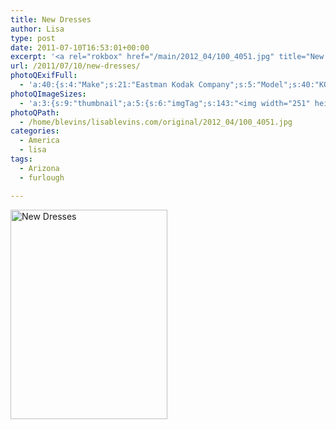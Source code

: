 ```yaml
---
title: New Dresses
author: Lisa
type: post
date: 2011-07-10T16:53:01+00:00
excerpt: '<a rel="rokbox" href="/main/2012_04/100_4051.jpg" title="New Dresses"><img width="251" height="335" alt="New Dresses" src="/thumbnail/2012_04/100_4051.jpg" class="photoQexcerpt photoQLinkImg" /></a>'
url: /2011/07/10/new-dresses/
photoQExifFull:
  - 'a:40:{s:4:"Make";s:21:"Eastman Kodak Company";s:5:"Model";s:40:"KODAK EASYSHARE C813 ZOOM DIGITAL CAMERA";s:11:"Orientation";s:17:"1: Normal (0 deg)";s:11:"xResolution";s:3:"480";s:11:"yResolution";s:3:"480";s:14:"ResolutionUnit";s:4:"Inch";s:8:"Software";s:15:"QuickTime 7.6.6";s:8:"DateTime";s:19:"2011:07:12 21:42:43";s:12:"HostComputer";s:15:"Mac OS X 10.6.7";s:12:"ExposureTime";s:16:"7929/1000000 sec";s:7:"FNumber";s:5:"f/2.7";s:15:"ExposureProgram";s:7:"Program";s:15:"ISOSpeedRatings";s:2:"80";s:11:"ExifVersion";s:11:"version 2.2";s:16:"DateTimeOriginal";s:19:"2011:07:10 17:53:01";s:17:"DateTimedigitized";s:19:"2011:07:10 17:53:01";s:17:"ShutterSpeedValue";s:9:"1/125 sec";s:13:"ApertureValue";s:5:"f/2.7";s:17:"ExposureBiasValue";s:4:"0 EV";s:16:"MaxApertureValue";s:5:"f/2.7";s:12:"MeteringMode";s:13:"Multi-Segment";s:11:"LightSource";s:15:"Unknown or Auto";s:5:"Flash";s:8:"No Flash";s:11:"FocalLength";s:4:"6 mm";s:15:"FlashPixVersion";s:9:"version 1";s:10:"ColorSpace";s:4:"sRGB";s:14:"ExifImageWidth";s:11:"3296 pixels";s:15:"ExifImageHeight";s:11:"2472 pixels";s:13:"ExposureIndex";s:2:"80";s:13:"SensingMethod";s:35:"Unknown: One Chip Color Area Sensor";s:10:"FileSource";s:20:"Digital Still Camera";s:9:"SceneType";s:21:"Directly Photographed";s:12:"ExposureMode";s:1:"0";s:12:"WhiteBalance";s:1:"0";s:16:"DigitalZoomRatio";s:1:"0";s:16:"SceneCaptureMode";s:1:"0";s:8:"Contrast";s:1:"0";s:10:"Saturation";s:1:"0";s:9:"Sharpness";s:1:"0";s:20:"FocalLength35mmEquiv";s:0:"";}'
photoQImageSizes:
  - 'a:3:{s:9:"thumbnail";a:5:{s:6:"imgTag";s:143:"<img width="251" height="335" alt="New Dresses" src="/thumbnail/2012_04/100_4051.jpg" class="PhotoQImg" />";s:6:"imgUrl";s:68:"/thumbnail/2012_04/100_4051.jpg";s:7:"imgPath";s:71:"/home/blevins/lisablevins.com/thumbnail/2012_04/100_4051.jpg";s:8:"imgWidth";s:3:"251";s:9:"imgHeight";s:3:"335";}s:4:"main";a:5:{s:6:"imgTag";s:138:"<img width="394" height="525" alt="New Dresses" src="/main/2012_04/100_4051.jpg" class="PhotoQImg" />";s:6:"imgUrl";s:63:"/main/2012_04/100_4051.jpg";s:7:"imgPath";s:66:"/home/blevins/lisablevins.com/main/2012_04/100_4051.jpg";s:8:"imgWidth";s:3:"394";s:9:"imgHeight";s:3:"525";}s:8:"original";a:5:{s:6:"imgTag";s:144:"<img width="2472" height="3296" alt="New Dresses" src="/original/2012_04/100_4051.jpg" class="PhotoQImg" />";s:6:"imgUrl";s:67:"/original/2012_04/100_4051.jpg";s:7:"imgPath";s:70:"/home/blevins/lisablevins.com/original/2012_04/100_4051.jpg";s:8:"imgWidth";s:4:"2472";s:9:"imgHeight";s:4:"3296";}}'
photoQPath:
  - /home/blevins/lisablevins.com/original/2012_04/100_4051.jpg
categories:
  - America
  - lisa
tags:
  - Arizona
  - furlough

---
```

<a rel="lightbox" href="/main/2012_04/100_4051.jpg" title="New Dresses"><img width="251" height="335" alt="New Dresses" src="/thumbnail/2012_04/100_4051.jpg" class="photoQcontent photoQLinkImg" /></a>

<div class="photoQDescr">
</div>